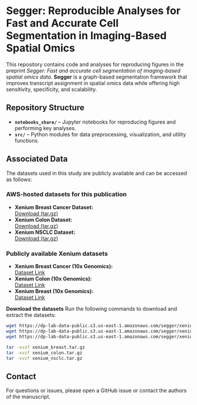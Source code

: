 # Segger: Reproducible Analyses for Fast and Accurate Cell Segmentation in Imaging-Based Spatial Omics

This repository contains code and analyses for reproducing figures in the preprint *Segger: Fast and accurate cell segmentation of imaging-based spatial omics data*. **Segger** is a graph-based segmentation framework that improves transcript assignment in spatial omics data while offering high sensitivity, specificity, and scalability.

## Repository Structure

- **`notebooks_share/`** – Jupyter notebooks for reproducing figures and performing key analyses.  
- **`src/`** – Python modules for data preprocessing, visualization, and utility functions.  

## Associated Data

The datasets used in this study are publicly available and can be accessed as follows:

### AWS-hosted datasets for this publication  
- **Xenium Breast Cancer Dataset:**  
  [Download (tar.gz)](https://dp-lab-data-public.s3.us-east-1.amazonaws.com/segger/xenium_breast.tar.gz)  
- **Xenium Colon Dataset:**  
  [Download (tar.gz)](https://dp-lab-data-public.s3.us-east-1.amazonaws.com/segger/xenium_colon.tar.gz)  
- **Xenium NSCLC Dataset:**  
  [Download (tar.gz)](https://dp-lab-data-public.s3.us-east-1.amazonaws.com/segger/xenium_nsclc.tar.gz)  

### Publicly available Xenium datasets  
- **Xenium Breast Cancer (10x Genomics):**  
  [Dataset Link](https://www.10xgenomics.com/products/xenium-in-situ/preview-dataset-human-breast)  
- **Xenium Colon (10x Genomics):**  
  [Dataset Link](https://www.10xgenomics.com/datasets/human-colon-preview-data-xenium-human-colon-gene-expression-panel-1-standard)  
- **Xenium Breast (10x Genomics):**  
  [Dataset Link](https://www.10xgenomics.com/products/xenium-in-situ/preview-dataset-human-breast)  

**Download the datasets**
Run the following commands to download and extract the datasets:  

```sh
wget https://dp-lab-data-public.s3.us-east-1.amazonaws.com/segger/xenium_breast.tar.gz
wget https://dp-lab-data-public.s3.us-east-1.amazonaws.com/segger/xenium_colon.tar.gz
wget https://dp-lab-data-public.s3.us-east-1.amazonaws.com/segger/xenium_nsclc.tar.gz

tar -xvzf xenium_breast.tar.gz
tar -xvzf xenium_colon.tar.gz
tar -xvzf xenium_nsclc.tar.gz
```

## Contact

For questions or issues, please open a GitHub issue or contact the authors of the manuscript.